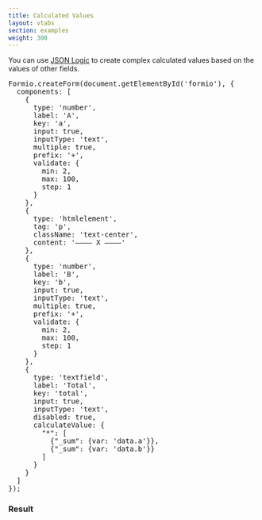 ```yaml
---
title: Calculated Values
layout: vtabs
section: examples
weight: 300
---
```

You can use [JSON Logic](http://jsonlogic.com) to create complex calculated values based on the values of other fields.

<div class="row">
  <div class="col col-sm-7">
<pre>
Formio.createForm(document.getElementById('formio'), {
  components: [
    {
      type: 'number',
      label: 'A',
      key: 'a',
      input: true,
      inputType: 'text',
      multiple: true,
      prefix: '+',
      validate: {
        min: 2,
        max: 100,
        step: 1
      }
    },
    {
      type: 'htmlelement',
      tag: 'p',
      className: 'text-center',
      content: '&mdash;&mdash;&mdash;&mdash; X &mdash;&mdash;&mdash;&mdash;'
    },
    {
      type: 'number',
      label: 'B',
      key: 'b',
      input: true,
      inputType: 'text',
      multiple: true,
      prefix: '+',
      validate: {
        min: 2,
        max: 100,
        step: 1
      }
    },
    {
      type: 'textfield',
      label: 'Total',
      key: 'total',
      input: true,
      inputType: 'text',
      disabled: true,
      calculateValue: {
        "*": [
          {"_sum": {var: 'data.a'}},
          {"_sum": {var: 'data.b'}}
        ]
      }
    }
  ]
});
</pre>
  </div>
  <div class="col col-sm-5">
  <h3>Result</h3>
  <div class="card card-body bg-light">
  <div id="formio"></div>
  <script type="text/javascript">
  Formio.createForm(document.getElementById('formio'), {
    components: [
      {
        type: 'number',
        label: 'A',
        key: 'a',
        input: true,
        inputType: 'text',
        multiple: true,
        prefix: '+',
        validate: {
          min: 2,
          max: 100,
          step: 1
        }
      },
      {
        type: 'htmlelement',
        tag: 'p',
        className: 'text-center',
        content: '&mdash;&mdash;&mdash;&mdash; X &mdash;&mdash;&mdash;&mdash;'
      },
      {
        type: 'number',
        label: 'B',
        key: 'b',
        input: true,
        inputType: 'text',
        multiple: true,
        prefix: '+',
        validate: {
          min: 2,
          max: 100,
          step: 1
        }
      },
      {
        type: 'textfield',
        label: 'Total',
        key: 'total',
        input: true,
        inputType: 'text',
        disabled: true,
        calculateValue: {
          "*": [
            {"_sum": {var: 'data.a'}},
            {"_sum": {var: 'data.b'}}
          ]
        }
      }
    ]
  });
  </script>
  </div>
  </div>
</div>

